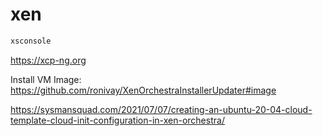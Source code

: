 # xen

```bash
xsconsole
```

https://xcp-ng.org

Install VM Image: \
https://github.com/ronivay/XenOrchestraInstallerUpdater#image


https://sysmansquad.com/2021/07/07/creating-an-ubuntu-20-04-cloud-template-cloud-init-configuration-in-xen-orchestra/

